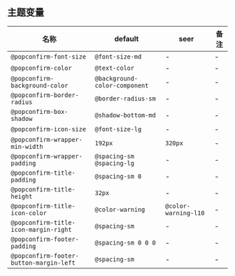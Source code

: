 ## 主题变量

| 名称 | default | seer | 备注 |
| --- | --- | --- | --- |
| `@popconfirm-font-size` | `@font-size-md` | - | - |
| `@popconfirm-color` | `@text-color` | - | - |
| `@popconfirm-background-color` | `@background-color-component` | - | - |
| `@popconfirm-border-radius` | `@border-radius-sm` | - | - |
| `@popconfirm-box-shadow` | `@shadow-bottom-md` | - | - |
| `@popconfirm-icon-size` | `@font-size-lg` | - | - |
| `@popconfirm-wrapper-min-width` | `192px` | `320px` | - |
| `@popconfirm-wrapper-padding` | `@spacing-sm @spacing-lg` | - | - |
| `@popconfirm-title-padding` | `@spacing-sm 0` | - | - |
| `@popconfirm-title-height` | `32px` | - | - |
| `@popconfirm-title-icon-color` | `@color-warning` | `@color-warning-l10` | - |
| `@popconfirm-title-icon-margin-right` | `@spacing-sm` | - | - |
| `@popconfirm-footer-padding` | `@spacing-sm 0 0 0` | - | - |
| `@popconfirm-footer-button-margin-left` | `@spacing-sm` | - | - |
